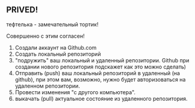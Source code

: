 ## PRIVED!

тефтелька - замечательный тортик!

Совершенно с этим согласен! 

1. Создали аккаунт на Github.com
2. Создать локальный репозиторий
3. "подружить" ваш локальный и удаленный репозитории. Github при создании нового репозитория подскажет как это можно сделать)
4. Отправить (push) ваш локальный репозиторий в удаленный (на  github), при этом вам, возможно, нужно будет авторизоваться на удаленном репозитории.
5. Провести изменения "с другого компьютера".
6. выкачать (pull) актуальное состояние из удаленного репозитория.
